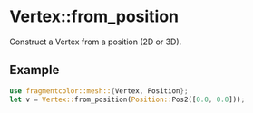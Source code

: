 # Vertex::from_position

Construct a Vertex from a position (2D or 3D).

## Example

```rust
use fragmentcolor::mesh::{Vertex, Position};
let v = Vertex::from_position(Position::Pos2([0.0, 0.0]));
```